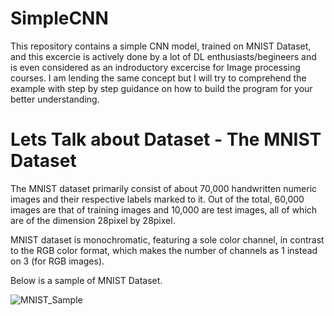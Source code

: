 # SimpleCNN
This repository contains a simple CNN model, trained on MNIST Dataset, and this excercie is actively done by a lot of DL enthusiasts/begineers and is even considered as an indroductory excercise for Image processing courses. I am lending the same concept but I will try to comprehend the example with step by step guidance on how to build the program for your better understanding. 

# Lets Talk about Dataset - The MNIST Dataset
The MNIST dataset primarily consist of about 70,000 handwritten numeric images and their respective labels marked to it. Out of the total, 60,000 images are that of training images and 10,000 are test images, 
all of which are of the dimension 28pixel by 28pixel. 

MNIST dataset is monochromatic, featuring a sole color channel, in contrast to the RGB color format, which makes the number of channels as 1 instead on 3 (for RGB images).

Below is a sample of MNIST Dataset. 

![MNIST_Sample](https://github.com/pushparajanrahul/SimpleCNN/assets/124497777/0e379fa2-dae6-43e6-8bb8-00fc29a7e99b)
